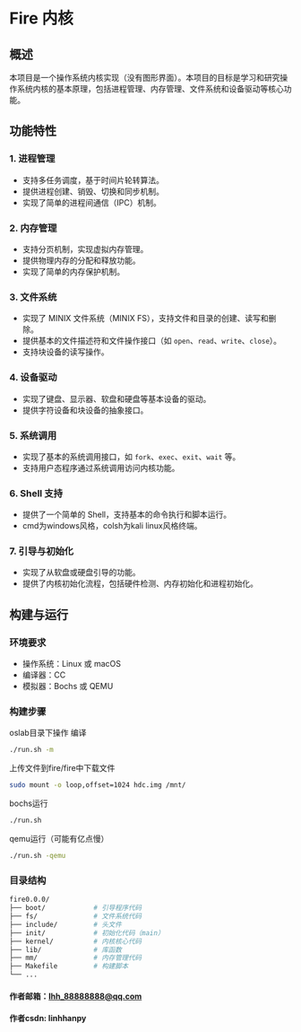 # Fire 内核

## 概述

本项目是一个操作系统内核实现（没有图形界面）。本项目的目标是学习和研究操作系统内核的基本原理，包括进程管理、内存管理、文件系统和设备驱动等核心功能。

## 功能特性

### 1. **进程管理**
   - 支持多任务调度，基于时间片轮转算法。
   - 提供进程创建、销毁、切换和同步机制。
   - 实现了简单的进程间通信（IPC）机制。

### 2. **内存管理**
   - 支持分页机制，实现虚拟内存管理。
   - 提供物理内存的分配和释放功能。
   - 实现了简单的内存保护机制。

### 3. **文件系统**
   - 实现了 MINIX 文件系统（MINIX FS），支持文件和目录的创建、读写和删除。
   - 提供基本的文件描述符和文件操作接口（如 `open`、`read`、`write`、`close`）。
   - 支持块设备的读写操作。

### 4. **设备驱动**
   - 实现了键盘、显示器、软盘和硬盘等基本设备的驱动。
   - 提供字符设备和块设备的抽象接口。

### 5. **系统调用**
   - 实现了基本的系统调用接口，如 `fork`、`exec`、`exit`、`wait` 等。
   - 支持用户态程序通过系统调用访问内核功能。

### 6. **Shell 支持**
   - 提供了一个简单的 Shell，支持基本的命令执行和脚本运行。
   - cmd为windows风格，colsh为kali linux风格终端。

### 7. **引导与初始化**
   - 实现了从软盘或硬盘引导的功能。
   - 提供了内核初始化流程，包括硬件检测、内存初始化和进程初始化。

## 构建与运行

### 环境要求
- 操作系统：Linux 或 macOS
- 编译器：CC
- 模拟器：Bochs 或 QEMU

### 构建步骤
oslab目录下操作
编译
   ```bash
./run.sh -m
   ```
上传文件到fire/fire中下载文件
   ```bash
sudo mount -o loop,offset=1024 hdc.img /mnt/
   ```
bochs运行
   ```bash
./run.sh
   ```
qemu运行（可能有亿点慢）
   ```bash
./run.sh -qemu
   ```
### 目录结构

   ```bash
fire0.0.0/
├── boot/            # 引导程序代码
├── fs/              # 文件系统代码
├── include/         # 头文件
├── init/            # 初始化代码（main）
├── kernel/          # 内核核心代码
├── lib/             # 库函数
├── mm/              # 内存管理代码
├── Makefile         # 构建脚本
└── ...

   ```
#### 作者邮箱：lhh_88888888@qq.com
#### 作者csdn: linhhanpy



